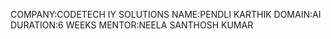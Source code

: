 COMPANY:CODETECH IY SOLUTIONS
NAME:PENDLI KARTHIK
DOMAIN:AI
DURATION:6 WEEKS
MENTOR:NEELA SANTHOSH KUMAR
